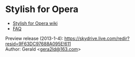 Stylish for Opera
=================

* [Stylish for Opera wiki](Stylish-for-Opera/wiki)
* [FAQ](Stylish-for-Opera/wiki/FAQ)

Preview release (2013-1-4): <https://skydrive.live.com/redir?resid=9F63DC97688A095E!611>  
Author: Gerald &lt;<gera2ld@163.com>&gt;
